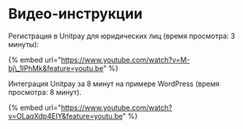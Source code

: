 # Видео-инструкции

Регистрация в Unitpay для юридических лиц \(время просмотра: 3 минуты\):

{% embed url="https://www.youtube.com/watch?v=M-bj\_1IPhMk&feature=youtu.be" %}

Интеграция Unitpay за 8 минут на примере WordPress \(время просмотра: 8 минут\).

{% embed url="https://www.youtube.com/watch?v=OLaqXdp4EIY&feature=youtu.be" %}



